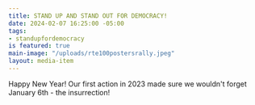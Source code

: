 ```yaml
---
title: STAND UP AND STAND OUT FOR DEMOCRACY!
date: 2024-02-07 16:25:00 -05:00
tags:
- standupfordemocracy
is featured: true
main-image: "/uploads/rte100postersrally.jpeg"
layout: media-item
---
```



Happy New Year!
Our first action in 2023 made sure we wouldn't forget January 6th - the insurrection!
